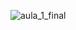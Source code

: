 ![aula_1_final](https://user-images.githubusercontent.com/88345739/179736486-eaf5c0cf-a1c0-42a7-ba77-a2c2c4bae52f.png)
